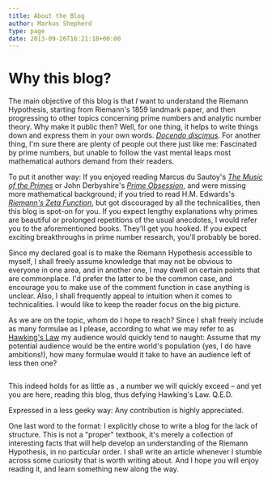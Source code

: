 ```yaml
---
title: About the Blog
author: Markus Shepherd
type: page
date: 2013-09-26T16:21:18+00:00
---
```


# Why this blog?

The main objective of this blog is that _I_ want to understand the Riemann Hypothesis, starting from Riemann's 1859 landmark paper, and then progressing to other topics concerning prime numbers and analytic number theory. Why make it public then? Well, for one thing, it helps to write things down and express them in your own words. <a href="http://en.wikipedia.org/wiki/Docendo_discimus" target="_blank"><em>Docendo discimus</em></a>. For another thing, I'm sure there are plenty of people out there just like me: Fascinated by prime numbers, but unable to follow the vast mental leaps most mathematical authors demand from their readers.

To put it another way: If you enjoyed reading Marcus du Sautoy's <a title="Buy the book on amazon.co.uk" href="http://www.amazon.co.uk/gp/product/1841155802/ref=as_li_tf_tl?ie=UTF8&camp=1634&creative=6738&creativeASIN=1841155802&linkCode=as2&tag=riemannhypo-21" target="_blank"><em>The Music of the Primes</em></a> or John Derbyshire's <a title="Buy the book on amazon.co.uk" href="http://www.amazon.co.uk/gp/product/0452285259/ref=as_li_tf_tl?ie=UTF8&camp=1634&creative=6738&creativeASIN=0452285259&linkCode=as2&tag=riemannhypo-21" target="_blank"><em>Prime Obsession</em></a>, and were missing more mathematical background; if you tried to read H.M. Edwards's <a title="Buy the book on amazon.co.uk" href="http://www.amazon.co.uk/gp/product/0486417409/ref=as_li_tf_tl?ie=UTF8&camp=1634&creative=6738&creativeASIN=0486417409&linkCode=as2&tag=riemannhypo-21" target="_blank"><em>Riemann's Zeta Function</em></a>, but got discouraged by all the technicalities, then this blog is spot-on for you. If you expect lengthy explanations why primes are beautiful or prolonged repetitions of the usual anecdotes, I would refer you to the aforementioned books. They'll get you hooked. If you expect exciting breakthroughs in prime number research, you'll probably be bored.

Since my declared goal is to make the Riemann Hypothesis accessible to myself, I shall freely assume knowledge that may not be obvious to everyone in one area, and in another one, I may dwell on certain points that are commonplace. I'd prefer the latter to be the common case, and encourage you to make use of the comment function in case anything is unclear. Also, I shall frequently appeal to intuition when it comes to technicalities. I would like to keep the reader focus on the big picture.

As we are on the topic, whom do I hope to reach? Since I shall freely include as many formulae as I please, according to what we may refer to as <a href="http://en.wikiquote.org/wiki/Stephen_Hawking#A_Brief_History_of_Time_.281988.29" target="_blank">Hawking's Law</a> my audience would quickly tend to naught: Assume that my potential audience would be the entire world's population (yes, I do have ambitions!), how many formulae would it take to have an audience left of less then one?

<p style='text-align:center;'>
  <span class='MathJax_Preview'><img src='http://localhost:8885/riemannhypothesis.info/wp-content/plugins/latex/cache/tex_ef6a7bef62ae0e1fcc32f08de3781904.gif' style='vertical-align: middle; border: none;' class='tex' alt="" /></span>
</p>

This indeed holds for as little as <span class='MathJax_Preview'><img src='http://localhost:8885/riemannhypothesis.info/wp-content/plugins/latex/cache/tex_f16411a7de21efcdf606647616344def.gif' style='vertical-align: middle; border: none; ' class='tex' alt="" /></span>, a number we will quickly exceed – and yet you are here, reading this blog, thus defying Hawking's Law. Q.E.D.

Expressed in a less geeky way: Any contribution is highly appreciated.

One last word to the format: I explicitly chose to write a blog for the lack of structure. This is not a "proper" textbook, it's merely a collection of interesting facts that will help develop an understanding of the Riemann Hypothesis, in no particular order. I shall write an article whenever I stumble across some curiosity that is worth writing about. And I hope you will enjoy reading it, and learn something new along the way.